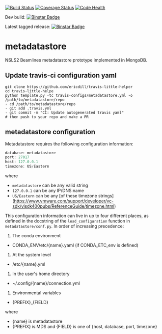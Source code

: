 [![Build Status](https://travis-ci.org/NSLS-II/metadatastore.svg)](https://travis-ci.org/NSLS-II/metadatastore)
[![Coverage Status](https://coveralls.io/repos/NSLS-II/metadatastore/badge.svg?branch=master)](https://coveralls.io/r/NSLS-II/metadatastore?branch=master)
[![Code Health](https://landscape.io/github/NSLS-II/metadatastore/master/landscape.svg?style=flat)](https://landscape.io/github/NSLS-II/metadatastore/master)

Dev build: [![Binstar Badge](https://anaconda.org/lightsource2-dev/metadatastore/badges/version.svg)](https://anaconda.org/lightsource2-dev/metadatastore)

Latest tagged release: [![Binstar Badge](https://anaconda.org/lightsource2/metadatastore/badges/version.svg)](https://anaconda.org/lightsource2/metadatastore)


# metadatastore
NSLS2 Beamlines metadatastore prototype implemented in MongoDB.

## Update travis-ci configuration yaml

```
git clone https://github.com/ericdill/travis-little-helper
cd travis-little-helpe
python template.py -tc travis-configs/metadatastore.yml -o /path/to/metadatastore/repo
- cd /path/to/metadatastore/repo
- git add .travis.yml
- git commit -m "CI: Update autogenerated travis yaml"
# then push to your repo and make a PR
```

## metadatastore configuration

Metadatastore requires the following configuration information:

```python
database: metadatastore
port: 27017
host: 127.0.0.1
timezone: US/Eastern
```

where

 - `metadatastore` can be any valid string
 - `127.0.0.1` can be any IP/DNS name
 - `US/Eastern` can be any [of these timezone strings] (https://www.vmware.com/support/developer/vc-sdk/visdk400pubs/ReferenceGuide/timezone.html)

This configuration information can live in up to four different places, as
defined in the docstring of the `load_configuration` function in
 `metadatastore/conf.py`. In order of increasing precedence:

1. The conda environment
  - CONDA_ENV/etc/{name}.yaml (if CONDA_ETC_env is defined)
1. At the system level
  - /etc/{name}.yml
1. In the user's home directory
  - ~/.config/{name}/connection.yml
1. Environmental variables
  - {PREFIX}_{FIELD}

where

  - {name} is metadatastore
  - {PREFIX} is MDS and {FIELD} is one of {host, database, port, timezone}

